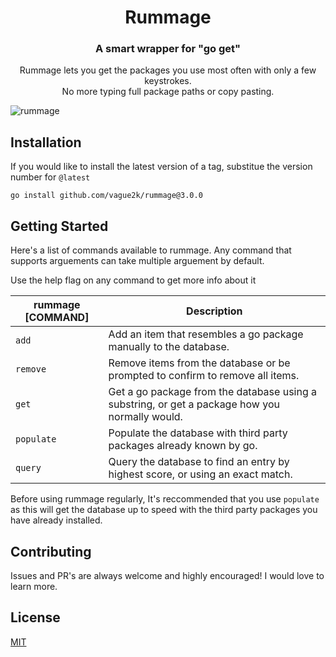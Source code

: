 <div align="center">
    <h1>Rummage</h1>
    <h3>A smart wrapper for "go get"</h3>
    <p>Rummage lets you get the packages you use most often with only a few keystrokes. <br>No more typing full package paths or copy pasting.</br></p>
</div>

![rummage](https://github.com/vague2k/huez.nvim/assets/121782036/b9a85105-763e-4312-836b-eddb7b53408b)

## Installation

If you would like to install the latest version of a tag, substitue the version number for `@latest`

```
go install github.com/vague2k/rummage@3.0.0
```

## Getting Started

Here's a list of commands available to rummage. Any command that supports arguements can take multiple arguement by default.

Use the help flag on any command to get more info about it

| rummage [COMMAND] | Description                                                                                    |
| ----------------- | ---------------------------------------------------------------------------------------------- |
| `add`             | Add an item that resembles a go package manually to the database.                              |
| `remove`          | Remove items from the database or be prompted to confirm to remove all items.                  |
| `get`             | Get a go package from the database using a substring, or get a package how you normally would. |
| `populate`        | Populate the database with third party packages already known by go.                           |
| `query`           | Query the database to find an entry by highest score, or using an exact match.                 |

Before using rummage regularly, It's reccommended that you use `populate` as
this will get the database up to speed with the third party packages you have already installed.

## Contributing

Issues and PR's are always welcome and highly encouraged! I would love to learn more.

## License

[MIT](https://choosealicense.com/licenses/mit/)
